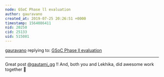 ```yaml
---
node: GSoC Phase ll evaluation
author: gauravano
created_at: 2019-07-25 20:26:51 +0000
timestamp: 1564086411
nid: 20250
cid: 25133
uid: 515081
---
```




[gauravano](../profile/gauravano) replying to: [GSoC Phase ll evaluation](../notes/gautami_gg/07-23-2019/gsoc-phase-ll-evaluation)

----
Great post [@gautami_gg](/profile/gautami_gg) !! And, both you and Lekhika, did awesome work together 🎉 